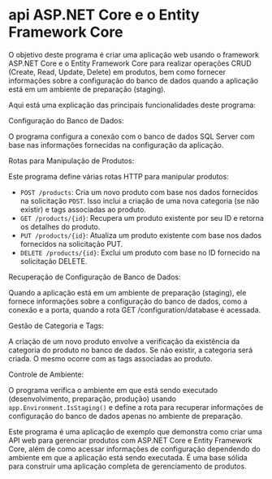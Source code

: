 # api    ASP.NET Core e o Entity Framework Core

O objetivo deste programa é criar uma aplicação web usando o framework ASP.NET Core e o Entity Framework Core para realizar operações CRUD (Create, Read, Update, Delete) em produtos, bem como fornecer informações sobre a configuração do banco de dados quando a aplicação está em um ambiente de preparação (staging).

Aqui está uma explicação das principais funcionalidades deste programa:

Configuração do Banco de Dados:

O programa configura a conexão com o banco de dados SQL Server com base nas informações fornecidas na configuração da aplicação.

Rotas para Manipulação de Produtos:

Este programa define várias rotas HTTP para manipular produtos:
 * `POST /products`: Cria um novo produto com base nos dados fornecidos na solicitação `POST`. Isso inclui a criação de uma nova categoria (se não existir) e tags associadas ao produto.
 * `GET /products/{id}`: Recupera um produto existente por seu ID e retorna os detalhes do produto.
 * `PUT /products/{id}`: Atualiza um produto existente com base nos dados fornecidos na solicitação PUT.
 * `DELETE /products/{id}`: Exclui um produto com base no ID fornecido na solicitação DELETE.

Recuperação de Configuração de Banco de Dados:

Quando a aplicação está em um ambiente de preparação (staging), ele fornece informações sobre a configuração do banco de dados, como a conexão e a porta, quando a rota GET /configuration/database é acessada.

Gestão de Categoria e Tags:

A criação de um novo produto envolve a verificação da existência da categoria do produto no banco de dados. Se não existir, a categoria será criada. O mesmo ocorre com as tags associadas ao produto.

Controle de Ambiente:

O programa verifica o ambiente em que está sendo executado (desenvolvimento, preparação, produção) usando `app.Environment.IsStaging()` e define a rota para recuperar informações de configuração do banco de dados apenas no ambiente de preparação.

Este programa é uma aplicação de exemplo que demonstra como criar uma API web para gerenciar produtos com ASP.NET Core e Entity Framework Core, além de como acessar informações de configuração dependendo do ambiente em que a aplicação está sendo executada. É uma base sólida para construir uma aplicação completa de gerenciamento de produtos.
